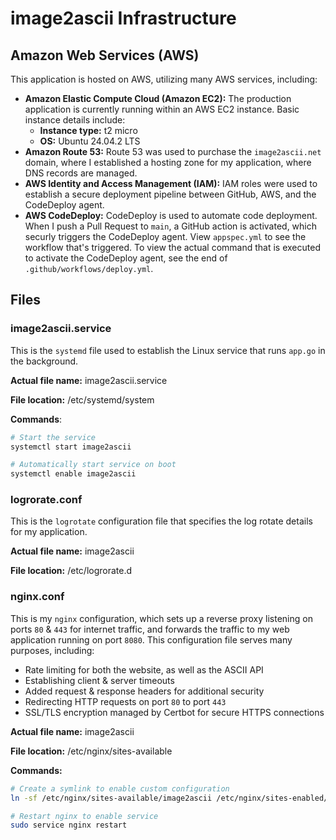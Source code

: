 # image2ascii Infrastructure

## Amazon Web Services (AWS)

This application is hosted on AWS, utilizing many AWS services, including:

- **Amazon Elastic Compute Cloud (Amazon EC2):** The production application is currently running within an AWS EC2 instance. Basic instance details include:
  - **Instance type:** t2 micro
  - **OS:** Ubuntu 24.04.2 LTS
- **Amazon Route 53:** Route 53 was used to purchase the `image2ascii.net` domain, where I established a hosting zone for my application, where DNS records are managed.
- **AWS Identity and Access Management (IAM):** IAM roles were used to establish a secure deployment pipeline between GitHub, AWS, and the CodeDeploy agent.
- **AWS CodeDeploy:** CodeDeploy is used to automate code deployment. When I push a Pull Request to `main`, a GitHub action is activated, which securly triggers the CodeDeploy agent. View `appspec.yml` to see the workflow that's triggered. To view the actual command that is executed to activate the CodeDeploy agent, see the end of `.github/workflows/deploy.yml`.
 
## Files

### image2ascii.service

This is the `systemd` file used to establish the Linux service that runs `app.go` in the background.

**Actual file name:** image2ascii.service

**File location:** /etc/systemd/system

**Commands**:
```bash
# Start the service
systemctl start image2ascii

# Automatically start service on boot
systemctl enable image2ascii
```

### logrorate.conf

This is the `logrotate` configuration file that specifies the log rotate details for my application.

**Actual file name:** image2ascii

**File location:** /etc/logrorate.d

### nginx.conf

This is my `nginx` configuration, which sets up a reverse proxy listening on ports `80` & `443` for internet traffic, and forwards the traffic to my web application running on port `8080`. This configuration file serves many purposes, including:

- Rate limiting for both the website, as well as the ASCII API
- Establishing client & server timeouts
- Added request & response headers for additional security
- Redirecting HTTP requests on port `80` to port `443`
- SSL/TLS encryption managed by Certbot for secure HTTPS connections

**Actual file name:** image2ascii

**File location:** /etc/nginx/sites-available

**Commands:**

```bash
# Create a symlink to enable custom configuration
ln -sf /etc/nginx/sites-available/image2ascii /etc/nginx/sites-enabled/image2ascii

# Restart nginx to enable service
sudo service nginx restart